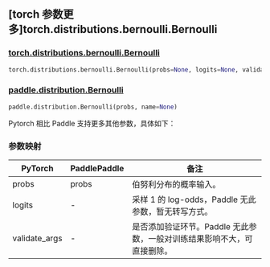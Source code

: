 ## [torch 参数更多]torch.distributions.bernoulli.Bernoulli

### [torch.distributions.bernoulli.Bernoulli](https://pytorch.org/docs/stable/distributions.html#torch.distributions.bernoulli.Bernoulli)

```python
torch.distributions.bernoulli.Bernoulli(probs=None, logits=None, validate_args=None)
```

### [paddle.distribution.Bernoulli](https://www.paddlepaddle.org.cn/documentation/docs/zh/api/paddle/distribution/Bernoulli_cn.html#bernoulli)

```python
paddle.distribution.Bernoulli(probs, name=None)
```

Pytorch 相比 Paddle 支持更多其他参数，具体如下：

### 参数映射

| PyTorch       | PaddlePaddle | 备注                                                                    |
| ------------- | ------------ | ----------------------------------------------------------------------- |
| probs         | probs        | 伯努利分布的概率输入。                                                  |
| logits        | -            | 采样 1 的 log-odds，Paddle 无此参数，暂无转写方式。                     |
| validate_args | -            | 是否添加验证环节。Paddle 无此参数，一般对训练结果影响不大，可直接删除。 |
